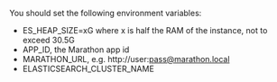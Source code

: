 You should set the following environment variables:

* ES_HEAP_SIZE=xG where x is half the RAM of the instance, not to exceed 30.5G
* APP_ID, the Marathon app id
* MARATHON_URL, e.g. http://user:pass@marathon.local
* ELASTICSEARCH_CLUSTER_NAME
